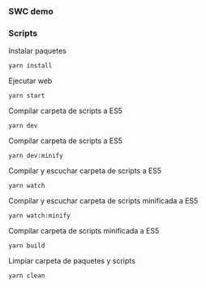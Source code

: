 ### SWC demo

### Scripts

Instalar paquetes

```
yarn install
```

Ejecutar web

```
yarn start
```

Compilar carpeta de scripts a ES5

```
yarn dev
```

Compilar carpeta de scripts a ES5

```
yarn dev:minify
```


Compilar y escuchar carpeta de scripts a ES5

```
yarn watch
```

Compilar y escuchar carpeta de scripts minificada a ES5

```
yarn watch:minify
```

Compilar carpeta de scripts minificada a ES5

```
yarn build
```

Limpiar carpeta de paquetes y scripts

```
yarn clean
```
